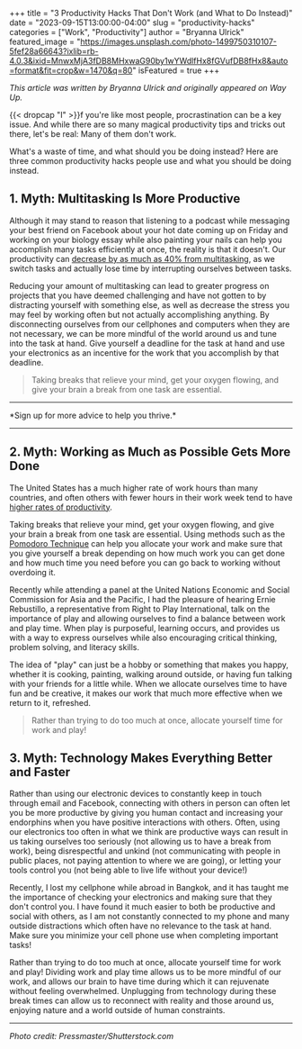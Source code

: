 +++
title = "3 Productivity Hacks That Don't Work (and What to Do Instead)"
date = "2023-09-15T13:00:00-04:00"
slug = "productivity-hacks"
categories = ["Work", "Productivity"]
author = "Bryanna Ulrick"
featured_image = "https://images.unsplash.com/photo-1499750310107-5fef28a66643?ixlib=rb-4.0.3&ixid=MnwxMjA3fDB8MHxwaG90by1wYWdlfHx8fGVufDB8fHx8&auto=format&fit=crop&w=1470&q=80"
isFeatured = true
+++

*This article was written by Bryanna Ulrick and originally appeared on Way Up.* 

{{< dropcap "I" >}}f you're like most people, procrastination can be a key issue. And while there are so many magical productivity tips and tricks out there, let's be real: Many of them don't work.

What's a waste of time, and what should you be doing instead? Here are three common productivity hacks people use and what you should be doing instead. 

## 1. Myth: Multitasking Is More Productive

Although it may stand to reason that listening to a podcast while messaging your best friend on Facebook about your hot date coming up on Friday and working on your biology essay while also painting your nails can help you accomplish many tasks efficiently at once, the reality is that it doesn't. Our productivity can [decrease by as much as 40% from multitasking](https://hbr.org/2010/05/how-and-why-to-stop-multitaski), as we switch tasks and actually lose time by interrupting ourselves between tasks.

Reducing your amount of multitasking can lead to greater progress on projects that you have deemed challenging and have not gotten to by distracting yourself with something else, as well as decrease the stress you may feel by working often but not actually accomplishing anything. By disconnecting ourselves from our cellphones and computers when they are not necessary, we can be more mindful of the world around us and tune into the task at hand. Give yourself a deadline for the task at hand and use your electronics as an incentive for the work that you accomplish by that deadline.

> Taking breaks that relieve your mind, get your oxygen flowing, and give your brain a break from one task are essential.

---

<div class="text-center">*Sign up for more advice to help you thrive.*</div>

---

## 2. Myth: Working as Much as Possible Gets More Done

The United States has a much higher rate of work hours than many countries, and often others with fewer hours in their work week tend to have [higher rates of productivity](http://www.iamexpat.nl/read-and-discuss/expat-page/news/eu-working-hours-and-productivity).

Taking breaks that relieve your mind, get your oxygen flowing, and give your brain a break from one task are essential. Using methods such as the [Pomodoro Technique](https://www.youtube.com/watch?v=CT70iCaG0Gs) can help you allocate your work and make sure that you give yourself a break depending on how much work you can get done and how much time you need before you can go back to working without overdoing it.

Recently while attending a panel at the United Nations Economic and Social Commission for Asia and the Pacific, I had the pleasure of hearing Ernie Rebustillo, a representative from Right to Play International, talk on the importance of play and allowing ourselves to find a balance between work and play time. When play is purposeful, learning occurs, and provides us with a way to express ourselves while also encouraging critical thinking, problem solving, and literacy skills.

The idea of "play" can just be a hobby or something that makes you happy, whether it is cooking, painting, walking around outside, or having fun talking with your friends for a little while. When we allocate ourselves time to have fun and be creative, it makes our work that much more effective when we return to it, refreshed.

> Rather than trying to do too much at once, allocate yourself time for work and play!

## 3. Myth: Technology Makes Everything Better and Faster

Rather than using our electronic devices to constantly keep in touch through email and Facebook, connecting with others in person can often let you be more productive by giving you human contact and increasing your endorphins when you have positive interactions with others. Often, using our electronics too often in what we think are productive ways can result in us taking ourselves too seriously (not allowing us to have a break from work), being disrespectful and unkind (not communicating with people in public places, not paying attention to where we are going), or letting your tools control you (not being able to live life without your device!)

Recently, I lost my cellphone while abroad in Bangkok, and it has taught me the importance of checking your electronics and making sure that they don't control you. I have found it much easier to both be productive and social with others, as I am not constantly connected to my phone and many outside distractions which often have no relevance to the task at hand. Make sure you minimize your cell phone use when completing important tasks!

Rather than trying to do too much at once, allocate yourself time for work and play! Dividing work and play time allows us to be more mindful of our work, and allows our brain to have time during which it can rejuvenate without feeling overwhelmed. Unplugging from technology during these break times can allow us to reconnect with reality and those around us, enjoying nature and a world outside of human constraints.

---

*Photo credit: Pressmaster/Shutterstock.com* 